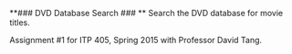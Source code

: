**### DVD Database Search ###
**
Search the DVD database for movie titles. 

Assignment #1 for ITP 405, Spring 2015 with Professor David Tang. 
